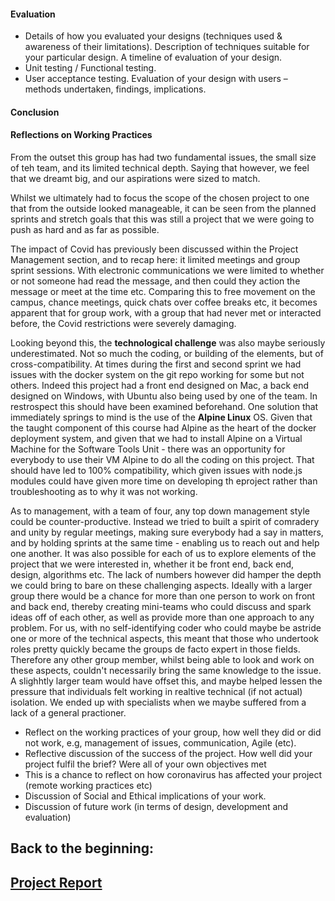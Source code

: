 #### Evaluation 

- Details of how you evaluated your designs (techniques used &  awareness of their limitations). Description of  techniques suitable for your particular design. A timeline of evaluation of your design.
- Unit testing / Functional testing.
- User acceptance testing. Evaluation of your design with users – methods undertaken, findings, implications.

#### 

#### Conclusion

#### Reflections on Working Practices

From the outset this group has had two fundamental issues, the small size of teh team, and its limited technical depth. Saying that however, we feel that we dreamt big, and our aspirations were sized to match.

Whilst we ultimately had to focus the scope of the chosen project to one that from the outside looked manageable, it can be seen from the planned sprints and stretch goals that this was still a project that we were going to push as hard and as far as possible.

The impact of Covid has previously been discussed within the Project Management section, and to recap here: it limited meetings and group sprint sessions. With electronic communications we were limited to whether or not someone had read the message, and then could they action the message or meet at the time etc.  Comparing this to free movement on the campus, chance meetings, quick chats over coffee breaks etc, it becomes apparent that for group work, with a group that had never met or interacted before, the Covid restrictions were severely damaging.

Looking beyond this, the **technological challenge** was also maybe seriously underestimated.  Not so much the coding, or building of the elements, but of cross-compatibility.
At times during the first and second sprint we had issues with the docker system on the git repo working for some but not others. Indeed this project had a front end designed on Mac, a back end designed on Windows, with Ubuntu also being used by one of the team.  In restrospect this should have been examined beforehand.  One solution that immediately springs to mind is the use of the **Alpine Linux** OS. Given that the taught component of this course had Alpine as the heart of the docker deployment system, and given that we had to install Alpine on a Virtual Machine for the Software Tools Unit - there was an opportunity for everybody to use their VM Alpine to do all the coding on this project.  That should have led to 100% compatibility, which given issues with node.js modules could have given more time on developing th eproject rather than troubleshooting as to why it was not working.

As to management, with a team of four, any top down management style could be counter-productive. Instead we tried to built a spirit of comradery and unity by regular meetings, making sure everybody had a say in matters, and by holding sprints at the same time - enabling us to reach out and help one another. It was also possible for each of us to explore elements of the project that we were interested in, whether it be front end, back end, design, algorithms etc.
The lack of numbers however did hamper the depth we could bring  to bare on these challenging aspects. Ideally with a larger group there would be a chance for more than one person to work on front and back end, thereby creating mini-teams who could discuss and spark ideas off of each other, as well as provide more than one approach to any problem. For us, with no self-identifying coder who could maybe be astride one or more of the technical aspects, this meant that those who undertook roles pretty quickly became the groups de facto expert in those fields. Therefore any other group member, whilst being able to look and work on these aspects, couldn't necessarily bring the same knowledge to the issue. A slighhtly larger team would have offset this, and maybe helped lessen the pressure that individuals felt working in realtive technical (if not actual) isolation. We ended up with specialists when we maybe suffered from a lack of a general practioner.


- Reflect on the working practices of your group, how well they did or did not work, e.g, management of issues, communication, Agile (etc).
- Reflective discussion of the success of the project. How well did  your project fulfil the brief? Were all of your own objectives met
- This is a chance to reflect on how coronavirus has affected your project (remote working practices etc)
- Discussion of Social and Ethical implications of your work.
- Discussion of future work (in terms of design, development and evaluation)


## Back to the beginning:

## [Project Report](https://github.com/aaronsharma/SEGP/blob/main/Project%20Report.md)
